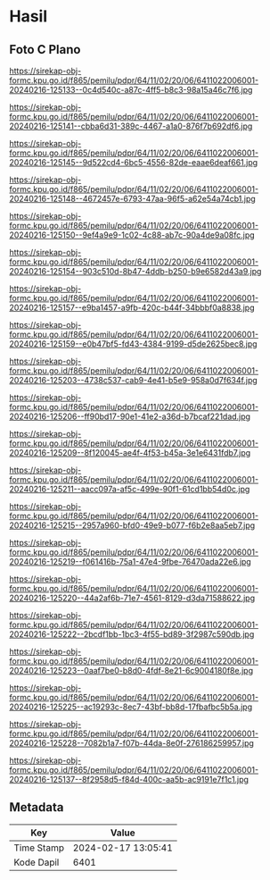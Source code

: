 # Hasil

## Foto C Plano

https://sirekap-obj-formc.kpu.go.id/f865/pemilu/pdpr/64/11/02/20/06/6411022006001-20240216-125133--0c4d540c-a87c-4ff5-b8c3-98a15a46c7f6.jpg

https://sirekap-obj-formc.kpu.go.id/f865/pemilu/pdpr/64/11/02/20/06/6411022006001-20240216-125141--cbba6d31-389c-4467-a1a0-876f7b692df6.jpg

https://sirekap-obj-formc.kpu.go.id/f865/pemilu/pdpr/64/11/02/20/06/6411022006001-20240216-125145--9d522cd4-6bc5-4556-82de-eaae6deaf661.jpg

https://sirekap-obj-formc.kpu.go.id/f865/pemilu/pdpr/64/11/02/20/06/6411022006001-20240216-125148--4672457e-6793-47aa-96f5-a62e54a74cb1.jpg

https://sirekap-obj-formc.kpu.go.id/f865/pemilu/pdpr/64/11/02/20/06/6411022006001-20240216-125150--9ef4a9e9-1c02-4c88-ab7c-90a4de9a08fc.jpg

https://sirekap-obj-formc.kpu.go.id/f865/pemilu/pdpr/64/11/02/20/06/6411022006001-20240216-125154--903c510d-8b47-4ddb-b250-b9e6582d43a9.jpg

https://sirekap-obj-formc.kpu.go.id/f865/pemilu/pdpr/64/11/02/20/06/6411022006001-20240216-125157--e9ba1457-a9fb-420c-b44f-34bbbf0a8838.jpg

https://sirekap-obj-formc.kpu.go.id/f865/pemilu/pdpr/64/11/02/20/06/6411022006001-20240216-125159--e0b47bf5-fd43-4384-9199-d5de2625bec8.jpg

https://sirekap-obj-formc.kpu.go.id/f865/pemilu/pdpr/64/11/02/20/06/6411022006001-20240216-125203--4738c537-cab9-4e41-b5e9-958a0d7f634f.jpg

https://sirekap-obj-formc.kpu.go.id/f865/pemilu/pdpr/64/11/02/20/06/6411022006001-20240216-125206--ff90bd17-90e1-41e2-a36d-b7bcaf221dad.jpg

https://sirekap-obj-formc.kpu.go.id/f865/pemilu/pdpr/64/11/02/20/06/6411022006001-20240216-125209--8f120045-ae4f-4f53-b45a-3e1e6431fdb7.jpg

https://sirekap-obj-formc.kpu.go.id/f865/pemilu/pdpr/64/11/02/20/06/6411022006001-20240216-125211--aacc097a-af5c-499e-90f1-61cd1bb54d0c.jpg

https://sirekap-obj-formc.kpu.go.id/f865/pemilu/pdpr/64/11/02/20/06/6411022006001-20240216-125215--2957a960-bfd0-49e9-b077-f6b2e8aa5eb7.jpg

https://sirekap-obj-formc.kpu.go.id/f865/pemilu/pdpr/64/11/02/20/06/6411022006001-20240216-125219--f061416b-75a1-47e4-9fbe-76470ada22e6.jpg

https://sirekap-obj-formc.kpu.go.id/f865/pemilu/pdpr/64/11/02/20/06/6411022006001-20240216-125220--44a2af6b-71e7-4561-8129-d3da71588622.jpg

https://sirekap-obj-formc.kpu.go.id/f865/pemilu/pdpr/64/11/02/20/06/6411022006001-20240216-125222--2bcdf1bb-1bc3-4f55-bd89-3f2987c590db.jpg

https://sirekap-obj-formc.kpu.go.id/f865/pemilu/pdpr/64/11/02/20/06/6411022006001-20240216-125223--0aaf7be0-b8d0-4fdf-8e21-6c9004180f8e.jpg

https://sirekap-obj-formc.kpu.go.id/f865/pemilu/pdpr/64/11/02/20/06/6411022006001-20240216-125225--ac19293c-8ec7-43bf-bb8d-17fbafbc5b5a.jpg

https://sirekap-obj-formc.kpu.go.id/f865/pemilu/pdpr/64/11/02/20/06/6411022006001-20240216-125228--7082b1a7-f07b-44da-8e0f-276186259957.jpg

https://sirekap-obj-formc.kpu.go.id/f865/pemilu/pdpr/64/11/02/20/06/6411022006001-20240216-125137--8f2958d5-f84d-400c-aa5b-ac9191e7f1c1.jpg


## Metadata

| Key        | Value               |
| ---------- | ------------------- |
| Time Stamp | 2024-02-17 13:05:41 |
| Kode Dapil | 6401                |



